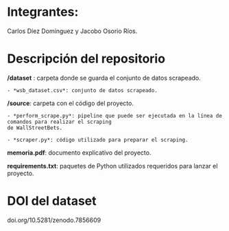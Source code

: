 # Integrantes:

Carlos Díez Domínguez y Jacobo Osorio Ríos.

# Descripción del repositorio

**/dataset** : carpeta donde se guarda el conjunto de datos scrapeado.

    - *wsb_dataset.csv*: conjunto de datos scrapeado.

**/source**: carpeta con el código del proyecto.

    - *perform_scrape.py*: pipeline que puede ser ejecutada en la línea de comandos para realizar el scraping
    de WallStreetBets.

    - *scraper.py*: código utilizado para preparar el scraping.

**memoria.pdf**: documento explicativo del proyecto.

**requirements.txt**: paquetes de Python utilizados requeridos para lanzar el proyecto.

# DOI del dataset
doi.org/10.5281/zenodo.7856609
